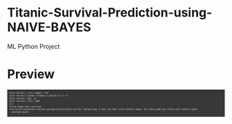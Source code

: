 # Titanic-Survival-Prediction-using-NAIVE-BAYES
ML Python Project

# Preview
![](https://github.com/developer-venish/Titanic-Survival-Prediction-using-NAIVE-BAYES/blob/main/demo.png)
